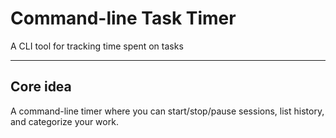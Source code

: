 # Command-line Task Timer

A CLI tool for tracking time spent on tasks

---

## Core idea

A command-line timer where you can start/stop/pause sessions, list history, and categorize your work.
